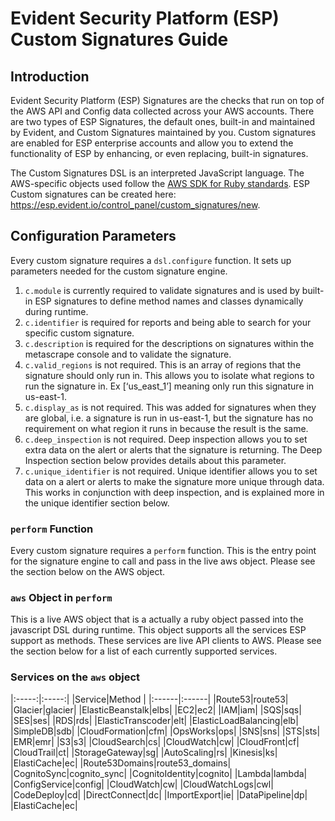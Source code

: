 # Evident Security Platform (ESP) Custom Signatures Guide

## Introduction
Evident Security Platform (ESP) Signatures are the checks that run on top of the AWS API and Config data collected across your AWS accounts. There are two types of ESP Signatures, the default ones, built-in and maintained by Evident, and Custom Signatures maintained by you.  Custom signatures are enabled for ESP enterprise accounts and allow you to extend the functionality of ESP by enhancing, or even replacing, built-in signatures. 

The Custom Signatures DSL is an interpreted JavaScript language. The AWS-specific objects used follow the [AWS SDK for Ruby standards](http://docs.aws.amazon.com/sdkforruby/api/frames.html). ESP Custom signatures can be created here: https://esp.evident.io/control_panel/custom_signatures/new.

## Configuration Parameters
Every custom signature requires a `dsl.configure` function. It sets up parameters needed for the custom signature engine.

1. `c.module` is currently required to validate signatures and is used by built-in ESP signatures to define method names and classes dynamically during runtime. 
2. `c.identifier` is required for reports and being able to search for your specific custom signature. 
3. `c.description` is required for the descriptions on signatures within the metascrape console and to validate the signature.
4. `c.valid_regions` is not required. This is an array of regions that the signature should only run in. This allows you to isolate what regions to run the signature in. Ex [‘us_east_1’] meaning only run this signature in us-east-1.
5. `c.display_as` is not required. This was added for signatures when they are global, i.e. a signature is run in us-east-1, but the signature has no requirement on what region it runs in because the result is the same.
6. `c.deep_inspection` is not required. Deep inspection allows you to set extra data on the alert or alerts that the signature is returning. The Deep Inspection section below provides details about this parameter.
7. `c.unique_identifier` is not required. Unique identifier allows you to set data on a alert or alerts to make the signature more unique through data. This works in conjunction with deep inspection, and is explained more in the unique identifier section below.

### `perform` Function

Every custom signature requires a `perform` function. This is the entry point for the signature engine to call and pass in the live aws object. Please see the section below on the AWS object.

### `aws` Object in `perform`

This is a live AWS object that is a actually a ruby object passed into the javascript DSL during runtime. This object supports all the services ESP support as methods. These services are live API clients to AWS. Please see the section below for a list of each currently supported services.

### Services on the `aws` object

|:-----:|:-----:|
|Service|Method |
|:------|:------|
|Route53|route53|
|Glacier|glacier|
|ElasticBeanstalk|elbs|
|EC2|ec2|
|IAM|iam|
|SQS|sqs|
|SES|ses|
|RDS|rds|
|ElasticTranscoder|elt|
|ElasticLoadBalancing|elb|
|SimpleDB|sdb|
|CloudFormation|cfm|
|OpsWorks|ops|
|SNS|sns|
|STS|sts|
|EMR|emr|
|S3|s3|
|CloudSearch|cs|
|CloudWatch|cw|
|CloudFront|cf|
|CloudTrail|ct|
|StorageGateway|sg|
|AutoScaling|rs|
|Kinesis|ks|
|ElastiCache|ec|
|Route53Domains|route53_domains|
|CognitoSync|cognito_sync|
|CognitoIdentity|cognito|
|Lambda|lambda|
|ConfigService|config|
|CloudWatch|cw|
|CloudWatchLogs|cwl|
|CodeDeploy|cd|
|DirectConnect|dc|
|ImportExport|ie|
|DataPipeline|dp|
|ElastiCache|ec|
